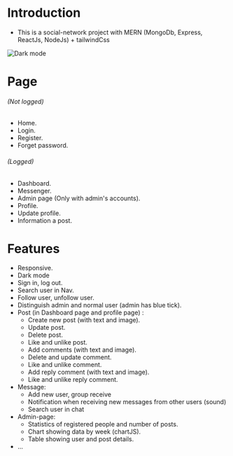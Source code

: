 # **Introduction**

-   This is a social-network project with MERN (MongoDb, Express, ReactJs, NodeJs) + tailwindCss

![Dark mode](https://res.cloudinary.com/dcwekkkez/image/upload/v1658931571/ysweooaelulfeqjeekzd.png)
# **Page**

###### _(Not logged)_

-   Home.
-   Login.
-   Register.
-   Forget password.

###### _(Logged)_

-   Dashboard.
-   Messenger.
-   Admin page (Only with admin's accounts).
-   Profile.
-   Update profile.
-   Information a post.

# **Features**

-   Responsive.
-   Dark mode
-   Sign in, log out.
-   Search user in Nav.
-   Follow user, unfollow user.
-   Distinguish admin and normal user (admin has blue tick).
-   Post (in Dashboard page and profile page) :
    -   Create new post (with text and image).
    -   Update post.
    -   Delete post.
    -   Like and unlike post.
    -   Add comments (with text and image).
    -   Delete and update comment.
    -   Like and unlike comment.
    -   Add reply comment (with text and image).
    -   Like and unlike reply comment.
-   Message:
    -   Add new user, group receive
    -   Notification when receiving new messages from other users (sound)
    -   Search user in chat
-   Admin-page:
    -   Statistics of registered people and number of posts.
    -   Chart showing data by week (chartJS).
    -   Table showing user and post details.
-   ...
